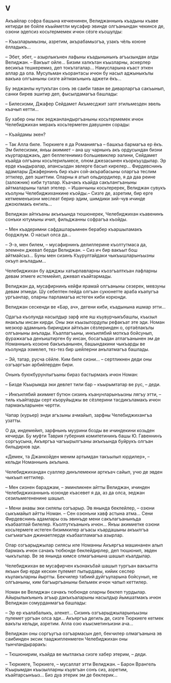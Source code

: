 ## V

Акъайлар софра башына кечкенинен, Велиджаннынъ къадыны къаве кетирди ве бойле къыйметли мусафир эвинде олгъанындан чекинсе де, озюни эдепсиз косьтермемек ичюн сёзге къошулды:

– Къызларымызны, азретим, акърабамызгъа, узакъ чёль коюне ёлладыкъ…

– Эбет, эбет, – азырлыкънен лафыны къадынынынъ агъызындан алды Велиджан.
– Вакъыт ойле…
Бизим халкътан къызларны, аскерлер весикъа тешкеремиз, деп токътаталар…
Намусларына къаст эткен аллар да ола.
Мусульман къорантасы ичюн бу насыл аджыныкълы вакъиа олгъаныны сизге айтмакънынъ аджети ёкъ…

Бу эеджанлы нутукътан сонъ эв саиби таван ве диварларгъа сакъынып, санки бирев эшитир деп, фысылдамагъа башлады:

– Билесизми, Джафер Сейдамет Акъмесджит запт этильмезден эвель къачып кетти…

Бу хабер оны пек эеджанландыргъаныны косьтермемек ичюн Челебиджихан меракъ косьтермеген давушнен сорады:

– Къайдамы экен?

– Так Алла биле.
Тюркиеге я да Романиягъа – башкъа бармагъа ер ёкъ.
Эм билесизми, янъы акимиет – ана шу чарнынъ акъ ордусындан бизни къуртараджакъ, деп беллегенимиз большевиклер эалини, Сейдамет къайда олгъаны косьтерильмесе, олюм джезасынен къоркъуздылар.
Эр ерде къыдыралар, апансыздан эвлерге басып кирелер…
Фирдевснинъ  адамлары Джафернинъ бир къач сой-акърабасыны оларгъа теслим эттилер, деп эшиттим.
Оларны я атып ольдюрдилер, я да даа реине (заложник) киби туталар.
Къачакъ къайда сакълангъаныны айтмаларыны талап этелер.
– Ишанчыны косьтеререк, Велиджан сувукъ къолуны Челебиджиханкине къойды.– Сизге де, азретим, бир ерге кетмеменъизни меслеат берир эдим, шимдики зий-чув ичинде джоюлмакъ  енгиль…

Велиджан айткъаны акъкъында тюшюнерек, Челебиджихан къавенинъ сонъки ютумыны ичип, фильджанны софрагъа къойды.

– Мен къадеримни сафдашларымнен берабер къаршыламакъ борджлум.
О насыл олса да… 

– Э-э, мен билем, – мусафирнинъ делиллерине къолтутмаса да, элемнен джевап берди Велиджан.
– Сиз ич бир вакъыт бош айтмайсыз…
Буны мен сизинъ Къурултайдаки чыкъышларынъызны окъуп анъладым…

Челебиджихан бу аджджы хатырлавларны къозгъалткъан лафларны девам этмеге истемейип, джевап къайтармады.

Велиджан да, мусафирнинъ кейфи ярамай олгъаныны сезерек, мевзуны девам этмеди.
Шу себептен пейда олгъан сукюнетте араба къапугъа ургъанлар, оларны парламагъа истеген киби корюнди.

Велиджан сескенди ве «Бар, ач», дегени киби, къадынына ишмар этти…

Одагъа къолунда насылдыр зарф иле яш къувурчыкъбашлы, къызыл янакълы инсан кирди.
Оны эки къызылордулы рефакъат эте эди.
Номан мезкюр адамнынъ биринджи айткъан сёзлеринден о, ортаёлакълы олгъаныны анълады.
Къалпагъыны, инкъилябий моткъа бойсунып, фуражкагъа денъиштирген бу инсан, босагъадан атлагъанынен эм де Номаннынъ козюне бакъкъанынен, башындакини чыкъарды ве къолунда эзмелеп, тез-тез бир шейлерни анълатмагъа башлады.

– Эй, татар, русча сёйле.
Ким биле сизни...
– сертликнен деди оны озгъаргъан арбийлерден бири.

Онынъ буюкбурунлыгъыны бираз бастырмакъ ичюн Номан:

– Бизде Къырымда эки девлет тили бар – къырымтатар ве рус, – деди.

– Инкъилябий акимиет бутюн сизинъ къанунларынъызны лягъу этти, – тиль къайтарды серт къоруйыджы ве сёзлерини тасдикъламакъ ичюн пармакъларынен чертти.

Чапар (курьер) энди агъзыны ачмайып, зарфны Челебиджихангъа узатты.

О да, индемейип, зарфнынъ муурини бозды ве ичиндекини козьден кечирди.
Бу муфти Таврия губерния комитетининъ башы Ю.
Гавеннинъ соргъусына, Акъяргъа чагъырылгъаны акъкъында буйрукъ олгъан бильдирюв эди.

«Демек, та Джанкойден меним артымдан такъылып юрдилер», – кельди Номаннынъ акълына.

Челебиджихандан суаллер динълемекни арткъач сайып, учю де эвден чыкъып кеттилер.

– Мен сизнен бараджам, – эминликнен айтты Велиджан, ичинден Челебиджиханнынъ юзюнде къасевет я да, аз да олса, эеджан сезильмегененине шашып.

– Мени анавы эки силялы озгъарыр.
Эв янында беклейлер, – озюни сыкъмайып айтты Номан.
– Сен озюнъни хавф астына атма…
Сени Фирдевснинъ адамлары озь эвинъде мени сакълагъанынъда къабаатлай билелер.
Къолтуткъанынъ ичюн…
Янъы акимиетке озюни косьтермеге истеген бизимкилер агъасы къардашыны акъылгъа сыгъмагъан джинаетлерде къабаатламагъа азырлар.

Олар озгъарыджылар силясы иле Номанны Акъяргъа машинанен алып бармакъ ичюн сачакъ тюбюнде беклейдирлер, деп тюшюнип, эвден чыкътылар.
Ве эв янында кимсе олмагъанына шашып къалдылар.

Челебиджихан ве мусафирчен къонакъбай шашып тургъан вакъытта якъын бир ерде кескин пулемет пытырдавы, кийик сеслер къулакъларны йыртты.
Бекчилер табиий дуйгъуларына бойсунып, не олгъаныны, ким багъыргъаныны бильмек ичюн чапып кеттилер.

Номан ве Велиджан сачакъ тюбюнде оларны беклеп турдылар.
Айырылыкънынъ агъыр дакъкъаларыны насылдыр йымшатмакъ ичюн Велиджан сомурданмагъа башлады:

– Эр ер къалабалыкъ, алекет…
Сизинъ озгъарыджыларынъызны пулемет ургъан олса эди…
Акъяргъа дегиль де, сизге Тюркиеге кетмек вакъты кельди, азретим.
Алла озю къысметинъизни ача…

Велиджан оны соргъугъа озгъармасын деп, бекчилер олмагъанына эв саибинден эксик тааджипленмеген Челебиджихан оны тынчландыраракъ:

– Тюшюнирим, къайда  ве мытлакъа сизге хабер этерим, – деди.

– Тюркиеге, Тюркиеге, – мусаллат этти Велиджан.
– Барон Врангель Къырымдан къызылларны къувгъан сонъ сиз, азретим, къайтарсынъыз…
Биз дуа этерик эм де беклерик…
